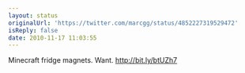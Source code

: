 ```yaml
---
layout: status
originalUrl: 'https://twitter.com/marcgg/status/4852227319529472'
isReply: false
date: 2010-11-17 11:03:55
---
```


Minecraft fridge magnets. Want. http://bit.ly/btUZh7
